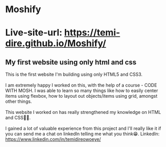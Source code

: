 # Moshify
# Live-site-url: https://temi-dire.github.io/Moshify/
## My first website using only html and css
This is the first website I'm building using only HTML5 and CSS3.<br />
<br />
I am extremely happy I worked on this, with the help of a course - CODE WITH MOSH. I was able to learn so many things like how to easily center items using flexbox, how to layout out objects/items using grid, amongst other things.<br />
<br />
This website I worked on has really strengthened my knowledge on HTML and CSS💪💪.<br />
<br />
I gained a lot of valuable experience from this project and I'll really like it if you can send me a chat on linkedIn telling me what you think😁.
LinkedIn: https://www.linkedin.com/in/temidireowoeye/
